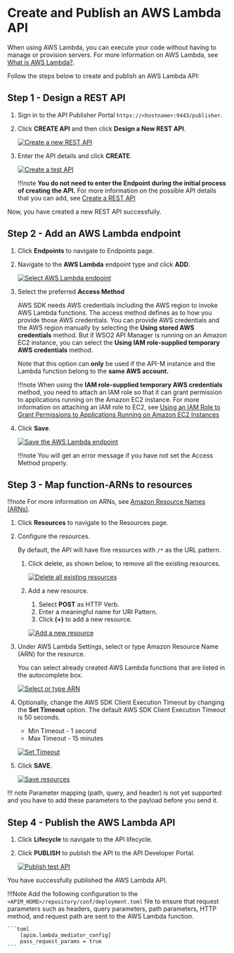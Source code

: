 # Create and Publish an AWS Lambda API

When using AWS Lambda, you can execute your code without having to manage or provision servers. For more information on AWS Lambda, see [What is AWS Lambda?](https://docs.aws.amazon.com/lambda/latest/dg/welcome.html).

Follow the steps below to create and publish an AWS Lambda API:

## Step 1 - Design a REST API

1. Sign in to the API Publisher Portal `https://<hostname>:9443/publisher`.

2. Click **CREATE API** and then click **Design a New REST API**.

    [![Create a new REST API]({{base_path}}/assets/img/learn/create-api-design-rest-api-link.png)]({{base_path}}/assets/img/learn/create-a-rest-api.jpg)

3. Enter the API details and click **CREATE**.  

    [![Create a test API]({{base_path}}/assets/img/learn/create-test-api.png)]({{base_path}}/assets/img/learn/create-test-api.png)

    !!!note
         **You do not need to enter the Endpoint during the initial process of creating the API.**
         For more information on the possible API details that you can add, see [Create a REST API]({{base_path}}/design/create-api/create-rest-api/create-a-rest-api)

Now, you have created a new REST API successfully. 

## Step 2 - Add an AWS Lambda endpoint

1. Click **Endpoints** to navigate to Endpoints page.
2. Navigate to the **AWS Lambda** endpoint type and click **ADD**.

    [![Select AWS Lambda endpoint]({{base_path}}/assets/img/learn/endpoint-select-awslambda-endpoint.png)]({{base_path}}/assets/img/learn/endpoint-select-awslambda-endpoint.png)

3. Select the preferred **Access Method**

    AWS SDK needs AWS credentials including the AWS region to invoke AWS Lambda functions. The access method defines as to how you provide those AWS credentials. You can provide AWS credentials and the AWS region manually by selecting the **Using stored AWS credentials** method. But if WSO2 API Manager is running on an Amazon EC2 instance, you can select the **Using IAM role-supplied temporary AWS credentials** method.

    Note that this option can **only** be used if the API-M instance and the Lambda function belong to the **same AWS account.**

    !!!note
         When using the **IAM role-supplied temporary AWS credentials** method, you need to attach an IAM role so that it can grant permission to applications running on the Amazon EC2 instance.
         For more information on attaching an IAM role to EC2, see [Using an IAM Role to Grant Permissions to Applications Running on Amazon EC2 Instances](https://docs.aws.amazon.com/IAM/latest/UserGuide/id_roles_use_switch-role-ec2.html)

4. Click **Save**.

    [![Save the AWS Lambda endpoint]({{base_path}}/assets/img/learn/endpoint-awslambda-save.png)]({{base_path}}/assets/img/learn/endpoint-awslambda-save.png)

    !!!note
         You will get an error message if you have not set the Access Method properly.

## Step 3 - Map function-ARNs to resources

!!!note
    For more information on ARNs, see [Amazon Resource Names (ARNs)](https://docs.aws.amazon.com/general/latest/gr/aws-arns-and-namespaces.html).

1. Click **Resources** to navigate to the Resources page.
2. Configure the resources.

     By default, the API will have five resources with `/*` as the URL pattern.

    1. Click delete, as shown below, to remove all the existing resources.

          [![Delete all existing resources]({{base_path}}/assets/img/learn/delete-all-existing-resources.png)]({{base_path}}/assets/img/learn/delete-all-existing-resources.png)

    2. Add a new resource.
          1. Select **POST** as HTTP Verb.
          2. Enter a meaningful name for URI Pattern.
          3. Click **(+)** to add a new resource.

          [![Add a new resource]({{base_path}}/assets/img/learn/resource-add-post-test.png)]({{base_path}}/assets/img/learn/resource-add-post-test.png)

3. Under AWS Lambda Settings, select or type Amazon Resource Name (ARN) for the resource.

    You can select already created AWS Lambda functions that are listed in the autocomplete box.

    [![Select or type ARN]({{base_path}}/assets/img/learn/resource-add-amazon-resource-name.png)]({{base_path}}/assets/img/learn/resource-add-amazon-resource-name.png)

4. Optionally, change the AWS SDK Client Execution Timeout by changing the **Set Timeout** option.
     The default AWS SDK Client Execution Timeout is 50 seconds.

     - Min Timeout - 1 second
     - Max Timeout - 15 minutes

    [![Set Timeout]({{base_path}}/assets/img/learn/resource-set-amazon-resource-timeout.png)]({{base_path}}/assets/img/learn/resource-set-amazon-resource-timeout.png)

5. Click **SAVE**.

    [![Save resources]({{base_path}}/assets/img/learn/resource-save.png)]({{base_path}}/assets/img/learn/resource-save.png)

!!! note
    Parameter mapping (path, query, and header) is not yet supported and you have to add these parameters to the payload before you send it.

## Step 4 - Publish the AWS Lambda API

1. Click **Lifecycle** to navigate to the API lifecycle.
2. Click **PUBLISH** to publish the API to the API Developer Portal.

    [![Publish test API]({{base_path}}/assets/img/learn/lifecycle-publish-test-api.png)]({{base_path}}/assets/img/learn/lifecycle-publish-test-api.png)

You have successfully published the AWS Lambda API.

!!!Note
    Add the following configuration to the `<APIM_HOME>/repository/conf/deployment.toml` file to ensure that request parameters such as headers, query parameters, path parameters, HTTP method, and request path are sent to the AWS Lambda function.

    ```toml
        [apim.lambda_mediator_config]
        pass_request_params = true
    ```